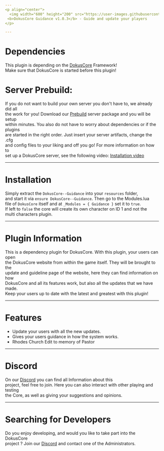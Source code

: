 ```yaml
---
<p align="center">
  <img width="600" height="200" src="https://user-images.githubusercontent.com/49053928/111937011-2e9b8080-8ac7-11eb-914a-a0d94380d611.gif"><br>
 <b>DokusCore Guidance v1.0.3</b> - Guide and update your players
</p>

---
```

# Dependencies
This plugin is depending on the [DokusCore](https://github.com/dokucore) Framework!<br>
Make sure that DokusCore is started before this plugin!

# Server Prebuild:
If you do not want to build your own server you don't have to, we already did all   <br>
the work for you! Download our [Prebuild](https://github.com/DokusCore/Server-Prebuild) server package and you will be setup  <br>
within minutes. You also do not have to worry about dependencies or if the plugins <br>
are started in the right order. Just insert your server artifacts, change the .cfg <br>
and config files to your liking and off you go! For more information on how to <br>
set up a DokusCore server, see the following video: [Installation video](https://www.youtube.com/watch?v=NlJFFRzWvDE) <br>

---
# Installation
Simply extract the `DokusCore--Guidance` into your `resources` folder, <br>
and start it via `ensure DokusCore--Guidance`. Then go to the Modules.lua <br>
file of `DokusCore` itself and at `_Modules = { Guidance }` set it to `true`. <br>
If left to `false` the core will create its own character on ID 1 and not the <br>
multi characters plugin.


---
# Plugin Information
This is a dependency plugin for DokusCore. With this plugin, your users can open <br>
the DokusCore website from within the game itself. They will be brought to the <br>
update and guideline page of the website, here they can find information on how <br>
DokusCore and all its features work, but also all the updates that we have made. <br>
Keep your users up to date with the latest and greatest with this plugin!

---
# Features
- Update your users with all the new updates.
- Gives your users guidance in how the system works.
- Rhodes Church Edit to memory of Pastor

---
# Discord
On our [Discord](https://discord.io/dokuscore) you can find all Information about this <br>
project, feel free to join. Here you can also interact with other playing and testing<br>
the Core, as well as giving your suggestions and opinions.

---
# Searching for Developers
Do you enjoy developing, and would you like to take part into the DokusCore<br>
project ? Join our [Discord](https://discord.io/dokuscore) and contact one of the Administrators.
